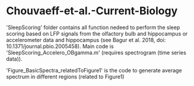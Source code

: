 # Chouvaeff-et-al.-Current-Biology

'SleepScoring' folder contains all function nedeed to perform the sleep scoring based on LFP signals from the olfactory bulb and hippocampus or accelerometer data and hippocampus (see Bagur et al. 2018, doi: 10.1371/journal.pbio.2005458). 
Main code is 'SleepScoring_Accelero_OBgamma.m' (requires spectrogram (time series data)).

'Figure_BasicSpectra_relatedToFigure1' is the code to generate average spectrum in different regions (related to Figure1)
